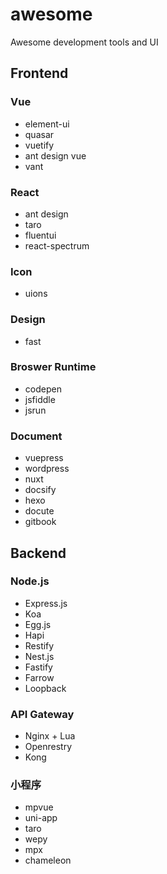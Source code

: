 # awesome
Awesome development tools and UI

## Frontend

### Vue

- element-ui
- quasar
- vuetify
- ant design vue
- vant

### React

- ant design
- taro
- fluentui
- react-spectrum

### Icon

- uions

### Design

- fast

### Broswer Runtime

- codepen
- jsfiddle
- jsrun

### Document

- vuepress
- wordpress
- nuxt
- docsify
- hexo
- docute
- gitbook

## Backend

### Node.js
- Express.js
- Koa
- Egg.js
- Hapi
- Restify
- Nest.js
- Fastify
- Farrow
- Loopback

### API Gateway

- Nginx + Lua
- Openrestry
- Kong

### 小程序
- mpvue
- uni-app
- taro
- wepy
- mpx
- chameleon
